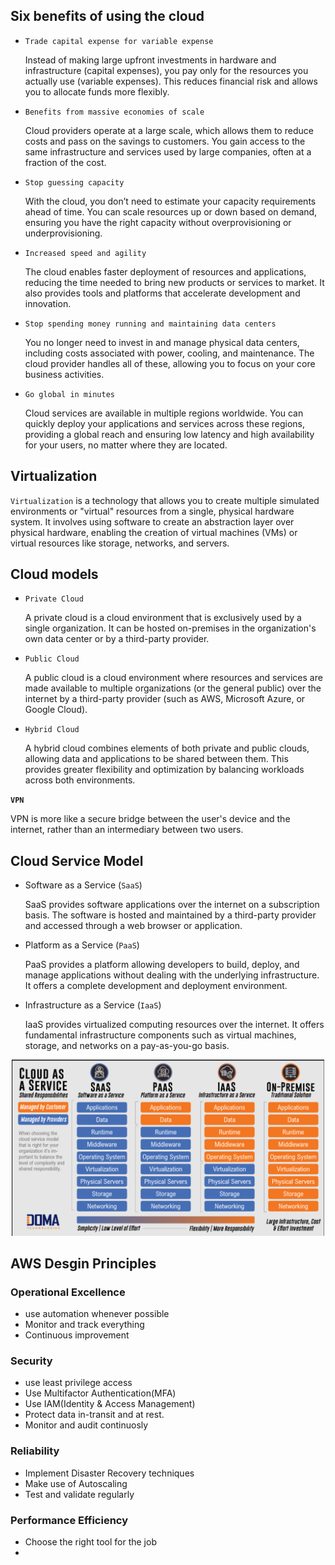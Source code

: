 ## Six benefits of using the cloud 

- `Trade capital expense for variable expense`

  Instead of making large upfront investments in hardware and infrastructure (capital expenses), you pay only for the resources you actually use (variable expenses). This reduces financial risk and allows you to allocate funds more flexibly.

- `Benefits from massive economies of scale`
  
  Cloud providers operate at a large scale, which allows them to reduce costs and pass on the savings to customers. You gain access to the same infrastructure and services used by large companies, often at a fraction of the cost.

- `Stop guessing capacity`
  
  With the cloud, you don’t need to estimate your capacity requirements ahead of time. You can scale resources up or down based on demand, ensuring you have the right capacity without overprovisioning or underprovisioning.

- `Increased speed and agility`
  
  The cloud enables faster deployment of resources and applications, reducing the time needed to bring new products or services to market. It also provides tools and platforms that accelerate development and innovation.

- `Stop spending money running and maintaining data centers`
  
  You no longer need to invest in and manage physical data centers, including costs associated with power, cooling, and maintenance. The cloud provider handles all of these, allowing you to focus on your core business activities.

- `Go global in minutes`
  
  Cloud services are available in multiple regions worldwide. You can quickly deploy your applications and services across these regions, providing a global reach and ensuring low latency and high availability for your users, no matter where they are located.
  
## Virtualization

`Virtualization` is a technology that allows you to create multiple simulated environments or "virtual" resources from a single, physical hardware system. It involves using software to create an abstraction layer over physical hardware, enabling the creation of virtual machines (VMs) or virtual resources like storage, networks, and servers.

## Cloud models

- `Private Cloud`
  
  A private cloud is a cloud environment that is exclusively used by a single organization. It can be hosted on-premises in the organization's own data center or by a third-party provider.

- `Public Cloud`
  
   A public cloud is a cloud environment where resources and services are made available to multiple organizations (or the general public) over the internet by a third-party provider (such as AWS, Microsoft Azure, or Google Cloud).

- `Hybrid Cloud`
  
  A hybrid cloud combines elements of both private and public clouds, allowing data and applications to be shared between them. This provides greater flexibility and optimization by balancing workloads across both environments.


**`VPN`**

VPN is more like a secure bridge between the user's device and the internet, rather than an intermediary between two users.


## Cloud Service Model

- Software as a Service (`SaaS`)
  
  SaaS provides software applications over the internet on a subscription basis. The software is hosted and maintained by a third-party provider and accessed through a web browser or application.

- Platform as a Service (`PaaS`)
  
  PaaS provides a platform allowing developers to build, deploy, and manage applications without dealing with the underlying infrastructure. It offers a complete development and deployment environment.

- Infrastructure as a Service (`IaaS`)
  
   IaaS provides virtualized computing resources over the internet. It offers fundamental infrastructure components such as virtual machines, storage, and networks on a pay-as-you-go basis.

<p align = "center">
<img src = "../images/cloudServiceModels.png" alt = "alt-text" width = "500">
</p>

## AWS Desgin Principles

###  Operational Excellence 
- use automation whenever possible
- Monitor and track everything
- Continuous improvement

### Security
- use least privilege access 
- Use Multifactor Authentication(MFA)
- Use IAM(Identity & Access Management)
- Protect data in-transit and at rest.
- Monitor and audit continuosly

### Reliability
- Implement Disaster Recovery techniques
- Make use of Autoscaling
- Test and validate regularly
  
### Performance Efficiency
- Choose the right tool for the job
- 
